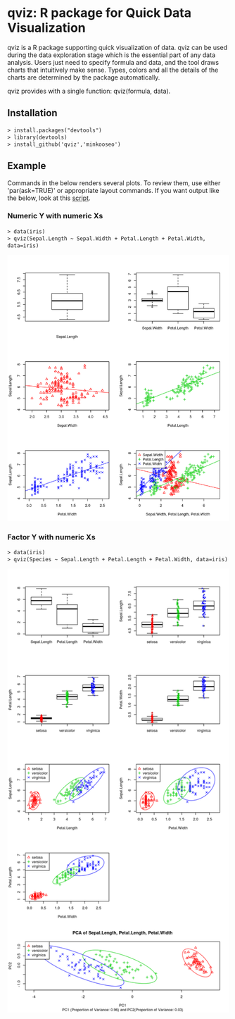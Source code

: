 # qviz: R package for Quick Data Visualization


qviz is a R package supporting quick visualization of data. qviz can be used during the data exploration stage which is the essential part of any data analysis. Users just need to specify formula and data, and the tool draws charts that intuitively make sense. Types, colors and all the details of the charts are determined by the package automatically.

qviz provides with a single function: qviz(formula, data).

## Installation

    > install.packages("devtools")
    > library(devtools)
    > install_github('qviz','minkooseo')

## Example

Commands in the below renders several plots. To review them, use either 'par(ask=TRUE)' or appropriate layout commands. If you want output like the below, look at this  [script](https://github.com/minkooseo/qviz/blob/master/_images/update_images.R).


### Numeric Y with numeric Xs

    > data(iris)
    > qviz(Sepal.Length ~ Sepal.Width + Petal.Length + Petal.Width, data=iris)
    
![screenshot](https://github.com/minkooseo/qviz/raw/master/_images/sepal_length_for_multiple_ivs.png)

### Factor Y with numeric Xs

    > data(iris)
    > qviz(Species ~ Sepal.Length + Petal.Length + Petal.Width, data=iris)

![screenshot2](https://github.com/minkooseo/qviz/raw/master/_images/species_for_multiple_ivs.png)
